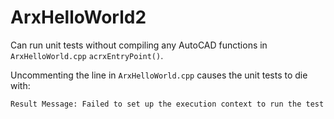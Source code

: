 # ArxHelloWorld2

Can run unit tests without compiling any AutoCAD functions in `ArxHelloWorld.cpp` `acrxEntryPoint()`.

Uncommenting the line in `ArxHelloWorld.cpp` causes the unit tests to die with:

    Result Message:	Failed to set up the execution context to run the test

